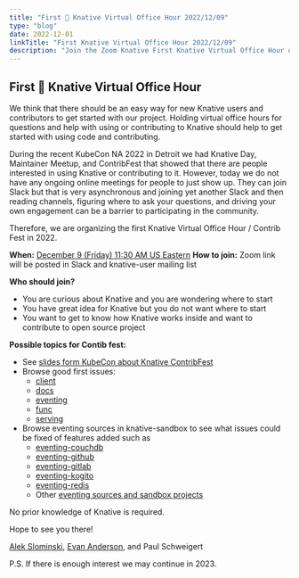 ```yaml
---
title: "First 🌱 Knative Virtual Office Hour 2022/12/09"
type: "blog"
date: 2022-12-01
linkTitle: "First Knative Virtual Office Hour 2022/12/09"
description: "Join the Zoom Knative First Knative Virtual Office Hour on 2022/12/09"
---
```


## First 🌱 Knative Virtual Office Hour

We think that there should be an easy way for new Knative users and contributors to get started with our project. Holding virtual office hours for questions and help with using or contributing to Knative should help to get started with using code and contributing.

During the recent KubeCon NA 2022 in Detroit we had Knative Day, Maintainer Meetup, and ContribFest that showed that there are people interested in using Knative or contributing to it. However, today we do not have any ongoing online meetings for people to just show up. They can join Slack but that is very asynchronous and joining yet another Slack and then reading channels, figuring where to ask your questions, and driving your own engagement can be a barrier to participating in the community.

Therefore, we are organizing the first Knative Virtual Office Hour / Contrib Fest in 2022.

**When:** [December 9 (Friday) 11:30 AM US Eastern](https://dateful.com/convert/utc?t=430pm&d=2022-12-09)
**How to join:** Zoom link will be posted in Slack and knative-user mailing list

**Who should join?**

- You are curious about Knative and you are wondering where to start
- You have great idea for Knative but you do not want where to start
- You want to get to know how Knative works inside and want to contribute to open source project

**Possible topics for Contib fest:**

- See [slides form KubeCon about Knative ContribFest](https://docs.google.com/presentation/d/1hnPHtbjLs3KMe-N62NhQeVtjH-p-obyI/edit?usp=sharing&ouid=112051875307901839973&rtpof=true&sd=true)
- Browse good first issues:
  - [client](https://github.com/knative/client/issues?q=is%3Aissue+is%3Aopen+label%3Akind%2Fgood-first-issue)
  - [docs](https://github.com/knative/docs/issues?q=is%3Aissue+is%3Aopen+label%3Akind%2Fgood-first-issue)
  - [eventing](https://github.com/knative/eventing/issues?q=is%3Aissue+is%3Aopen+label%3Akind%2Fgood-first-issue)
  - [func](https://github.com/knative/func/issues?q=is%3Aissue+is%3Aopen+label%3Akind%2Fgood-first-issue)
  - [serving](https://github.com/knative/serving/issues?q=is%3Aissue+is%3Aopen+label%3Akind%2Fgood-first-issue)
- Browse eventing sources in knative-sandbox to see what issues could be fixed of features added such as
  - [eventing-couchdb](https://github.com/knative-sandbox/eventing-couchdb)
  - [eventing-github](https://github.com/knative-sandbox/eventing-couchdb)
  - [eventing-gitlab](https://github.com/knative-sandbox/eventing-couchdb)
  - [eventing-kogito](https://github.com/knative-sandbox/eventing-couchdb)
  - [eventing-redis](https://github.com/knative-sandbox/eventing-couchdb)
  - Other [eventing sources and sandbox projects](https://github.com/knative-sandbox/)

No prior knowledge of Knative is required.

Hope to see you there!

[Alek Slominski](https://aslom.net/), [Evan Anderson](https://off-by-one.dev/), and Paul Schweigert

P.S. If there is enough interest we may continue in 2023.

